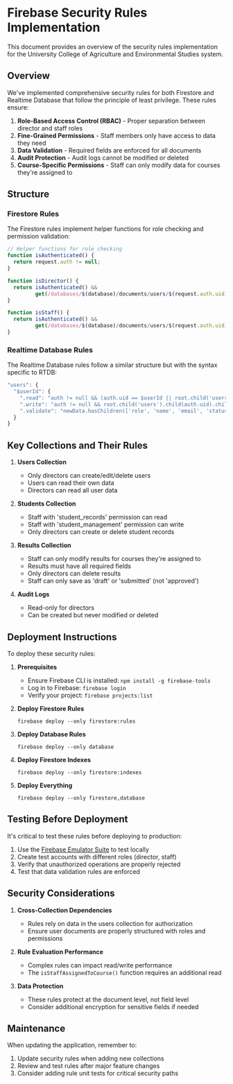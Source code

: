 # Firebase Security Rules Implementation

This document provides an overview of the security rules implementation for the University College of Agriculture and Environmental Studies system.

## Overview

We've implemented comprehensive security rules for both Firestore and Realtime Database that follow the principle of least privilege. These rules ensure:

1. **Role-Based Access Control (RBAC)** - Proper separation between director and staff roles
2. **Fine-Grained Permissions** - Staff members only have access to data they need
3. **Data Validation** - Required fields are enforced for all documents
4. **Audit Protection** - Audit logs cannot be modified or deleted
5. **Course-Specific Permissions** - Staff can only modify data for courses they're assigned to

## Structure

### Firestore Rules

The Firestore rules implement helper functions for role checking and permission validation:

```javascript
// Helper functions for role checking
function isAuthenticated() {
  return request.auth != null;
}

function isDirector() {
  return isAuthenticated() && 
         get(/databases/$(database)/documents/users/$(request.auth.uid)).data.role == 'director';
}

function isStaff() {
  return isAuthenticated() && 
         get(/databases/$(database)/documents/users/$(request.auth.uid)).data.role == 'staff';
}
```

### Realtime Database Rules

The Realtime Database rules follow a similar structure but with the syntax specific to RTDB:

```javascript
"users": {
  "$userId": {
    ".read": "auth != null && (auth.uid == $userId || root.child('users').child(auth.uid).child('role').val() == 'director')",
    ".write": "auth != null && root.child('users').child(auth.uid).child('role').val() == 'director'",
    ".validate": "newData.hasChildren(['role', 'name', 'email', 'status'])"
  }
}
```

## Key Collections and Their Rules

1. **Users Collection**
   - Only directors can create/edit/delete users
   - Users can read their own data
   - Directors can read all user data

2. **Students Collection**
   - Staff with 'student_records' permission can read
   - Staff with 'student_management' permission can write
   - Only directors can create or delete student records

3. **Results Collection**
   - Staff can only modify results for courses they're assigned to
   - Results must have all required fields
   - Only directors can delete results
   - Staff can only save as 'draft' or 'submitted' (not 'approved')

4. **Audit Logs**
   - Read-only for directors
   - Can be created but never modified or deleted

## Deployment Instructions

To deploy these security rules:

1. **Prerequisites**
   - Ensure Firebase CLI is installed: `npm install -g firebase-tools`
   - Log in to Firebase: `firebase login`
   - Verify your project: `firebase projects:list`

2. **Deploy Firestore Rules**
   ```
   firebase deploy --only firestore:rules
   ```

3. **Deploy Database Rules**
   ```
   firebase deploy --only database
   ```

4. **Deploy Firestore Indexes**
   ```
   firebase deploy --only firestore:indexes
   ```

5. **Deploy Everything**
   ```
   firebase deploy --only firestore,database
   ```

## Testing Before Deployment

It's critical to test these rules before deploying to production:

1. Use the [Firebase Emulator Suite](https://firebase.google.com/docs/emulator-suite) to test locally
2. Create test accounts with different roles (director, staff)
3. Verify that unauthorized operations are properly rejected
4. Test that data validation rules are enforced

## Security Considerations

1. **Cross-Collection Dependencies**
   - Rules rely on data in the users collection for authorization
   - Ensure user documents are properly structured with roles and permissions

2. **Rule Evaluation Performance**
   - Complex rules can impact read/write performance
   - The `isStaffAssignedToCourse()` function requires an additional read

3. **Data Protection**
   - These rules protect at the document level, not field level
   - Consider additional encryption for sensitive fields if needed

## Maintenance

When updating the application, remember to:

1. Update security rules when adding new collections
2. Review and test rules after major feature changes
3. Consider adding rule unit tests for critical security paths 